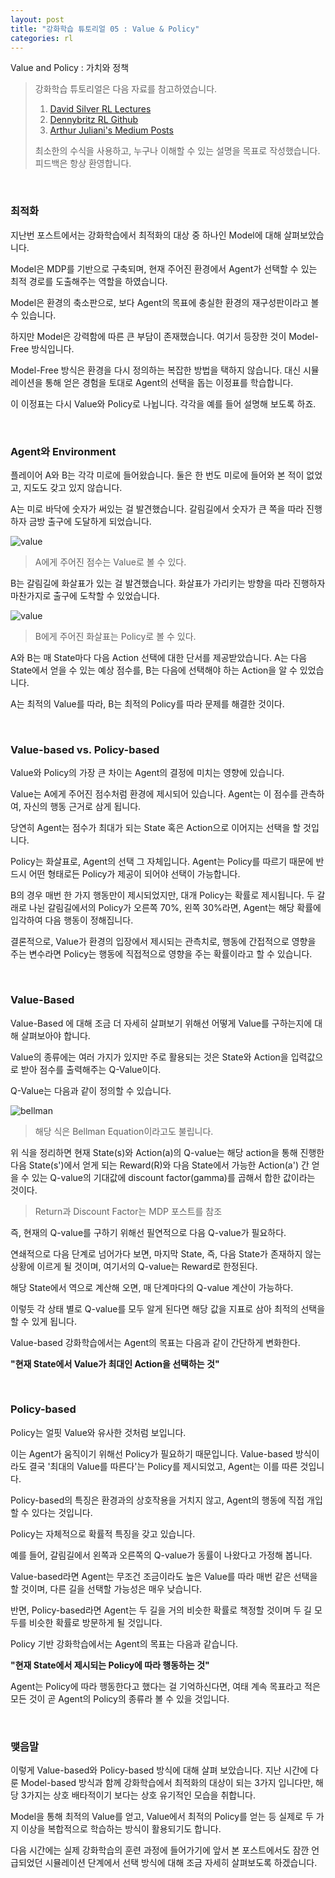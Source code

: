 ```yaml
---
layout: post
title: "강화학습 튜토리얼 05 : Value & Policy"
categories: rl
---
```

Value and Policy : 가치와 정책

> 강화학습 튜토리얼은 다음 자료를 참고하였습니다.
> 1. [David Silver RL Lectures](https://www.davidsilver.uk/teaching/)
> 2. [Dennybritz RL Github](https://github.com/dennybritz/reinforcement-learning)
>3. [Arthur Juliani's Medium Posts](https://medium.com/emergent-future/simple-reinforcement-learning-with-tensorflow-part-0-q-learning-with-tables-and-neural-networks-d195264329d0)
>
> 최소한의 수식을 사용하고, 누구나 이해할 수 있는 설명을 목표로 작성했습니다.
> 피드백은 항상 환영합니다.

<br>

### 최적화

지난번 포스트에서는 강화학습에서 최적화의 대상 중 하나인 Model에 대해 살펴보았습니다. 

Model은 MDP를 기반으로 구축되며, 현재 주어진 환경에서 Agent가 선택할 수 있는 최적 경로를 도출해주는 역할을 하였습니다. 

Model은 환경의 축소판으로, 보다 Agent의 목표에 충실한 환경의 재구성판이라고 볼 수 있습니다.

하지만 Model은 강력함에 따른 큰 부담이 존재했습니다. 여기서 등장한 것이 Model-Free 방식입니다. 

Model-Free 방식은 환경을 다시 정의하는 복잡한 방법을 택하지 않습니다. 대신 시뮬레이션을 통해 얻은 경험을 토대로 Agent의 선택을 돕는 이정표를 학습합니다.

이 이정표는 다시 Value와 Policy로 나뉩니다. 각각을 예를 들어 설명해 보도록 하죠. 

<br>

### Agent와 Environment

플레이어 A와 B는 각각 미로에 들어왔습니다. 둘은 한 번도 미로에 들어와 본 적이 없었고, 지도도 갖고 있지 않습니다.

A는 미로 바닥에 숫자가 써있는 걸 발견했습니다. 갈림길에서 숫자가 큰 쪽을 따라 진행하자 금방 출구에 도달하게 되었습니다.

![value](/assets/05_vp/value_maze.png)
> A에게 주어진 점수는 Value로 볼 수 있다.

B는 갈림길에 화살표가 있는 걸 발견했습니다. 화살표가 가리키는 방향을 따라 진행하자 마찬가지로 출구에 도착할 수 있었습니다.

![value](/assets/05_vp/policy_maze.png)
> B에게 주어진 화살표는 Policy로 볼 수 있다.

A와 B는 매 State마다 다음 Action 선택에 대한 단서를 제공받았습니다. A는 다음 State에서 얻을 수 있는 예상 점수를, B는 다음에 선택해야 하는 Action을 알 수 있었습니다. 

A는 최적의 Value를 따라, B는 최적의 Policy를 따라 문제를 해결한 것이다.

<br>

### Value-based vs. Policy-based

Value와 Policy의 가장 큰 차이는 Agent의 결정에 미치는 영향에 있습니다.

Value는 A에게 주어진 점수처럼 환경에 제시되어 있습니다.  Agent는 이 점수를 관측하여, 자신의 행동 근거로 삼게 됩니다.

당연히 Agent는 점수가 최대가 되는 State 혹은 Action으로 이어지는 선택을 할 것입니다.

Policy는 화살표로, Agent의 선택 그 자체입니다. Agent는 Policy를 따르기 때문에 반드시 어떤 형태로든 Policy가 제공이 되어야 선택이 가능합니다.

B의 경우 매번 한 가지 행동만이 제시되었지만, 대개 Policy는 확률로 제시됩니다. 두 갈래로 나뉜 갈림길에서의 Policy가 오른쪽 70%, 왼쪽 30%라면, Agent는 해당 확률에 입각하여 다음 행동이 정해집니다.

결론적으로, Value가 환경의 입장에서 제시되는 관측치로, 행동에 간접적으로 영향을 주는 변수라면 Policy는 행동에 직접적으로 영향을 주는 확률이라고 할 수 있습니다.

<br>

### Value-Based

Value-Based 에 대해 조금 더 자세히 살펴보기 위해선 어떻게 Value를 구하는지에 대해 살펴보아야 합니다.

Value의 종류에는 여러 가지가 있지만 주로 활용되는 것은 State와 Action을 입력값으로 받아 점수를 출력해주는 Q-Value이다.

Q-Value는 다음과 같이 정의할 수 있습니다.

![bellman](/assets/05_vp/bellman.png)
> 해당 식은 Bellman Equation이라고도 불립니다.

위 식을 정리하면 현재 State(s)와 Action(a)의 Q-value는 해당 action을 통해 진행한 다음 State(s')에서 얻게 되는 Reward(R)와 다음 State에서 가능한 Action(a') 간 얻을 수 있는 Q-value의 기대값에 discount factor(gamma)를 곱해서 합한 값이라는 것이다.

> Return과 Discount Factor는 MDP 포스트를 참조

즉, 현재의 Q-value를 구하기 위해선 필연적으로 다음 Q-value가 필요하다.

연쇄적으로 다음 단계로 넘어가다 보면, 마지막 State, 즉, 다음 State가 존재하지 않는 상황에 이르게 될 것이며, 여기서의 Q-value는 Reward로 한정된다.

해당 State에서 역으로 계산해 오면, 매 단계마다의 Q-value 계산이 가능하다.

이렇듯 각 상태 별로 Q-value를 모두 알게 된다면 해당 값을 지표로 삼아 최적의 선택을 할 수 있게 됩니다.

Value-based 강화학습에서는 Agent의 목표는 다음과 같이 간단하게 변화한다.

**"현재 State에서 Value가 최대인 Action을 선택하는 것"**

<br>

### Policy-based

Policy는 얼핏 Value와 유사한 것처럼 보입니다.

이는 Agent가 움직이기 위해선 Policy가 필요하기 때문입니다.  Value-based 방식이라도 결국 '최대의 Value를 따른다'는 Policy를 제시되었고, Agent는 이를 따른 것입니다. 

Policy-based의 특징은 환경과의 상호작용을 거치지 않고, Agent의 행동에 직접 개입할 수 있다는 것입니다.

Policy는 자체적으로 확률적 특징을 갖고 있습니다.

예를 들어, 갈림길에서 왼쪽과 오른쪽의 Q-value가 동률이 나왔다고 가정해 봅니다.

Value-based라면 Agent는 무조건 조금이라도 높은 Value를 따라 매번 같은 선택을 할 것이며, 다른 길을 선택할 가능성은 매우 낮습니다.

반면, Policy-based라면 Agent는 두 길을 거의 비슷한 확률로 책정할 것이며 두 길 모두를 비슷한 확률로 방문하게 될 것입니다.

Policy 기반 강화학습에서는 Agent의 목표는 다음과 같습니다.

**"현재 State에서 제시되는 Policy에 따라 행동하는 것"**

Agent는 Policy에 따라 행동한다고 했다는 걸 기억하신다면, 여태 계속 목표라고 적은 모든 것이 곧 Agent의 Policy의 종류라 볼 수 있을 것입니다.

<br>

### 맺음말

이렇게 Value-based와 Policy-based 방식에 대해 살펴 보았습니다. 지난 시간에 다룬 Model-based 방식과 함께 강화학습에서 최적화의 대상이 되는 3가지 입니다만, 해당 3가지는 상호 배타적이기 보다는 상호 유기적인 모습을 취합니다. 

Model을 통해 최적의 Value를 얻고, Value에서 최적의 Policy를 얻는 등 실제로 두 가지 이상을 복합적으로 학습하는 방식이 활용되기도 합니다.

다음 시간에는 실제 강화학습의 훈련 과정에 들어가기에 앞서 본 포스트에서도 잠깐 언급되었던 시뮬레이션 단계에서 선택 방식에 대해 조금 자세히 살펴보도록 하겠습니다.
